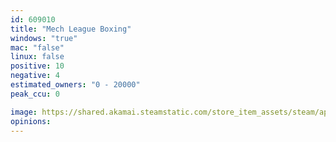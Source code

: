 ```yaml
---
id: 609010
title: "Mech League Boxing"
windows: "true"
mac: "false"
linux: false
positive: 10
negative: 4
estimated_owners: "0 - 20000"
peak_ccu: 0

image: https://shared.akamai.steamstatic.com/store_item_assets/steam/apps/609010/header.jpg?t=1639778876
opinions:
---
```

